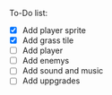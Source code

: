 To-Do list:

- [x] Add player sprite
- [x] Add grass tile
- [ ] Add player
- [ ] Add enemys
- [ ] Add sound and music
- [ ] Add uppgrades
